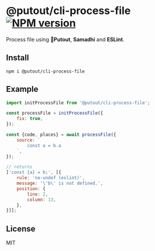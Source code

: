 # @putout/cli-process-file [![NPM version][NPMIMGURL]][NPMURL]

[NPMIMGURL]: https://img.shields.io/npm/v/@putout/cli-process-file.svg?style=flat&longCache=true
[NPMURL]: https://npmjs.org/package/@putout/cli-process-file "npm"

Process file using 🐊**Putout**, **Samadhi** and **ESLint**.

## Install

```
npm i @putout/cli-process-file
```

## Example

```js
import initProcessFile from '@putout/cli-process-file';

const processFile = initProcessFile({
    fix: true,
});

const {code, places} = await processFile({
    source: `
        const a = b.a
    `,
});

// returns
['const {a} = b;', [{
    rule: 'no-undef (eslint)',
    message: '\'b\' is not defined.',
    position: {
        line: 2,
        column: 13,
    },
}]];
```

## License

MIT
